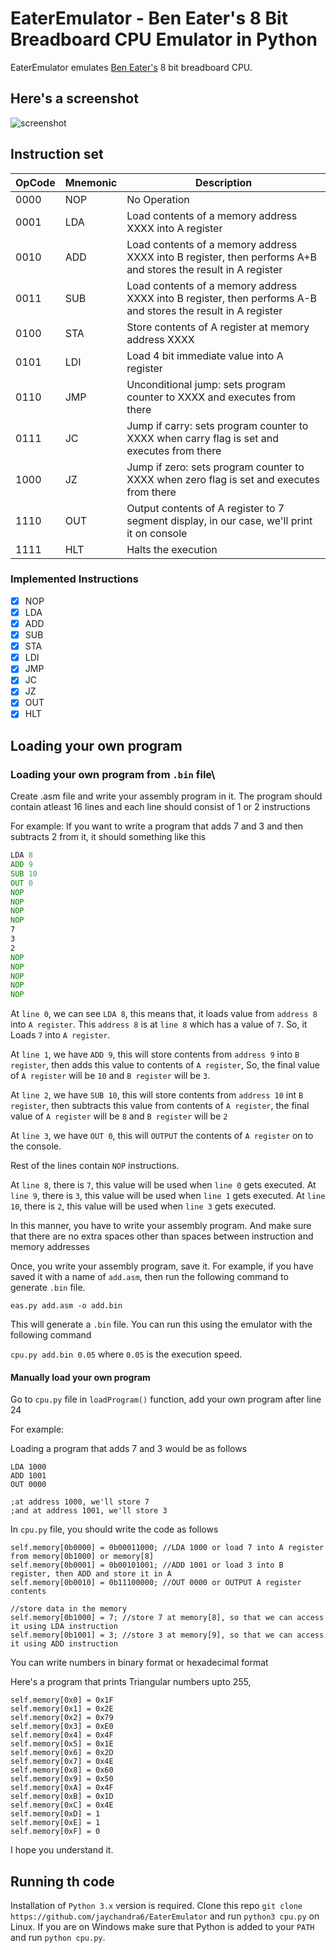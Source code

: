 # EaterEmulator - Ben Eater's 8 Bit Breadboard CPU Emulator in Python

EaterEmulator emulates [Ben Eater's](https://www.youtube.com/channel/UCS0N5baNlQWJCUrhCEo8WlA) 8 bit breadboard CPU.

## Here's a screenshot

![screenshot](https://github.com/jaychandra6/EaterEmulator/blob/main/screenshot.png)

## Instruction set

| OpCode | Mnemonic | Description
|--------|----------|------------
| 0000   | NOP      | No Operation
| 0001   | LDA      | Load contents of a memory address XXXX into A register
| 0010   | ADD      | Load contents of a memory address XXXX into B register, then performs A+B and stores the result in A register
| 0011   | SUB      | Load contents of a memory address XXXX into B register, then performs A-B and stores the result in A register
| 0100   | STA      | Store contents of A register at memory address XXXX
| 0101   | LDI      | Load 4 bit immediate value into A register
| 0110   | JMP      | Unconditional jump: sets program counter to XXXX and executes from there
| 0111   | JC       | Jump if carry: sets program counter to XXXX when carry flag is set and executes from there
| 1000   | JZ       | Jump if zero: sets program counter to XXXX when zero flag is set and executes from there
| 1110   | OUT      | Output contents of A register to 7 segment display, in our case, we'll print it on console
| 1111   | HLT      | Halts the execution

### Implemented Instructions

- [x] NOP
- [x] LDA
- [x] ADD
- [x] SUB
- [x] STA
- [x] LDI
- [x] JMP
- [x] JC
- [x] JZ
- [x] OUT
- [x] HLT

## Loading your own program

### Loading your own program from `.bin` file\

Create .asm file and write your assembly program in it.
The program should contain atleast 16 lines and each line should consist of 1 or 2 instructions

For example: If you want to write a program that adds 7 and 3 and then subtracts 2 from it, it should something like this

``` asm
LDA 8
ADD 9
SUB 10
OUT 0
NOP
NOP
NOP
NOP
7
3
2
NOP
NOP
NOP
NOP
NOP
```

At `line 0`, we can see `LDA 8`, this means that, it loads value from `address 8` into `A register`. This `address 8` is at `line 8` which has a value of `7`. So, it Loads `7` into `A register`.

At `line 1`, we have `ADD 9`, this will store contents from `address 9` into `B register`, then adds this value to contents of `A register`, So, the final value of `A register` will be `10` and `B register` will be `3`.

At `line 2`, we have `SUB 10`, this will store contents from `address 10` int `B register`, then subtracts this value from contents of `A register`, the final value of `A register` will be `8` and `B register` will be `2`

At `line 3`, we have `OUT 0`, this will `OUTPUT` the contents of `A register` on to the console.

Rest of the lines contain `NOP` instructions.

At `line 8`, there is `7`, this value will be used when `line 0` gets executed.
At `line 9`, there is `3`, this value will be used when `line 1` gets executed.
At `line 10`, there is `2`, this value will be used when `line 3` gets executed.

In this manner, you have to write your assembly program.
And make sure that there are no extra spaces other than spaces between instruction and memory addresses

Once, you write your assembly program, save it. For example, if you have saved it with a name of `add.asm`, then run the following command to generate `.bin` file.

`eas.py add.asm -o add.bin`

This will generate a `.bin` file. You can run this using the emulator with the following command

`cpu.py add.bin 0.05` where `0.05` is the execution speed.

#### Manually load your own program

Go to `cpu.py` file in `loadProgram()` function, add your own program after line 24

For example:

Loading a program that adds 7 and 3 would be as follows

``` text
LDA 1000
ADD 1001
OUT 0000

;at address 1000, we'll store 7
;and at address 1001, we'll store 3
```

In `cpu.py` file, you should write the code as follows

``` text
self.memory[0b0000] = 0b00011000; //LDA 1000 or load 7 into A register from memory[0b1000] or memory[8]
self.memory[0b0001] = 0b00101001; //ADD 1001 or load 3 into B register, then ADD and store it in A
self.memory[0b0010] = 0b11100000; //OUT 0000 or OUTPUT A register contents

//store data in the memory
self.memory[0b1000] = 7; //store 7 at memory[8], so that we can access it using LDA instruction
self.memory[0b1001] = 3; //store 3 at memory[9], so that we can access it using ADD instruction
```

You can write numbers in binary format or hexadecimal format

Here's a program that prints Triangular numbers upto 255,

``` text
self.memory[0x0] = 0x1F
self.memory[0x1] = 0x2E
self.memory[0x2] = 0x79
self.memory[0x3] = 0xE0
self.memory[0x4] = 0x4F
self.memory[0x5] = 0x1E
self.memory[0x6] = 0x2D
self.memory[0x7] = 0x4E
self.memory[0x8] = 0x60
self.memory[0x9] = 0x50
self.memory[0xA] = 0x4F
self.memory[0xB] = 0x1D
self.memory[0xC] = 0x4E
self.memory[0xD] = 1
self.memory[0xE] = 1
self.memory[0xF] = 0
```

I hope you understand it.

## Running th code

Installation of `Python 3.x` version is required.
Clone this repo `git clone https://github.com/jaychandra6/EaterEmulator` and run `python3 cpu.py` on Linux.
If you are on Windows make sure that Python is added to your `PATH` and run `python cpu.py`.
